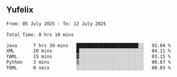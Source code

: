 ## Yufelix

<!--START_SECTION:waka-->

```txt
From: 05 July 2025 - To: 12 July 2025

Total Time: 8 hrs 18 mins

Java      7 hrs 39 mins   ███████████████████████░░   92.04 %
XML       20 mins         █░░░░░░░░░░░░░░░░░░░░░░░░   04.11 %
YAML      15 mins         ▓░░░░░░░░░░░░░░░░░░░░░░░░   03.15 %
Python    3 mins          ▒░░░░░░░░░░░░░░░░░░░░░░░░   00.67 %
TOML      0 secs          ░░░░░░░░░░░░░░░░░░░░░░░░░   00.03 %
```

<!--END_SECTION:waka-->

